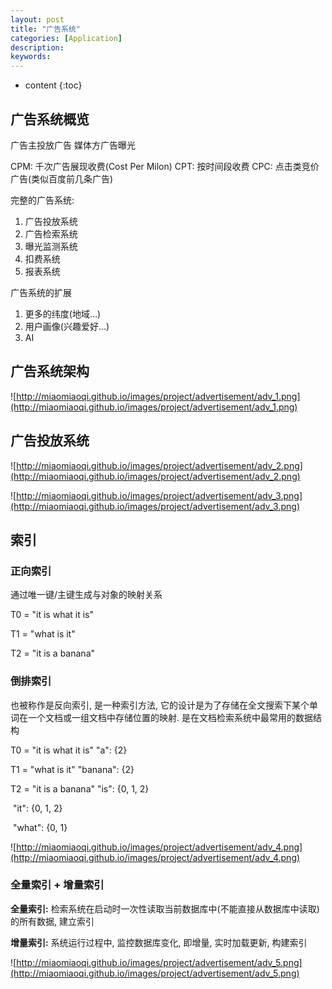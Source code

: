 ```yaml
---
layout: post
title: "广告系统"
categories: [Application]
description:
keywords:
---
```


* content
{:toc}


## 广告系统概览

广告主投放广告
媒体方广告曝光

CPM: 千次广告展现收费(Cost Per Milon)
CPT: 按时间段收费
CPC: 点击类竞价广告(类似百度前几条广告)


完整的广告系统:
1. 广告投放系统
2. 广告检索系统
3. 曝光监测系统
4. 扣费系统
5. 报表系统


广告系统的扩展
1. 更多的纬度(地域...)
2. 用户画像(兴趣爱好...)
3. AI

## 广告系统架构

![http://miaomiaoqi.github.io/images/project/advertisement/adv_1.png](http://miaomiaoqi.github.io/images/project/advertisement/adv_1.png)



## 广告投放系统

![http://miaomiaoqi.github.io/images/project/advertisement/adv_2.png](http://miaomiaoqi.github.io/images/project/advertisement/adv_2.png)



![http://miaomiaoqi.github.io/images/project/advertisement/adv_3.png](http://miaomiaoqi.github.io/images/project/advertisement/adv_3.png)



## 索引

### 正向索引

通过唯一键/主键生成与对象的映射关系

T0 = "it is what it is"

T1 = "what is it"

T2 = "it is a banana"



### 倒排索引

也被称作是反向索引, 是一种索引方法, 它的设计是为了存储在全文搜索下某个单词在一个文档或一组文档中存储位置的映射. 是在文档检索系统中最常用的数据结构

T0 = "it is what it is"			"a": {2}

T1 = "what is it"					"banana": {2}

T2 = "it is a banana"			"is": {0, 1, 2}

​												"it": {0, 1, 2}

​												"what": {0, 1}

![http://miaomiaoqi.github.io/images/project/advertisement/adv_4.png](http://miaomiaoqi.github.io/images/project/advertisement/adv_4.png)



### 全量索引 + 增量索引

**全量索引:** 检索系统在启动时一次性读取当前数据库中(不能直接从数据库中读取)的所有数据, 建立索引

**增量索引:** 系统运行过程中, 监控数据库变化, 即增量, 实时加载更新, 构建索引



![http://miaomiaoqi.github.io/images/project/advertisement/adv_5.png](http://miaomiaoqi.github.io/images/project/advertisement/adv_5.png)


